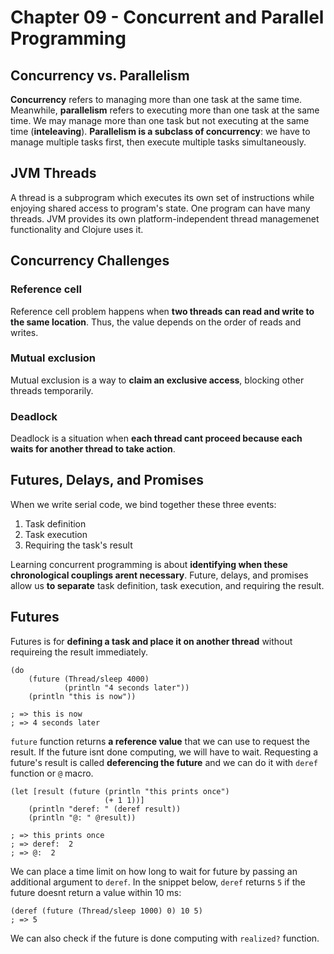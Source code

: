 # Chapter 09 - Concurrent and Parallel Programming

## Concurrency vs. Parallelism

**Concurrency** refers to managing more than one task at the same time. Meanwhile, **parallelism** refers to executing more than one task at the same time. We may manage more than one task but not executing at the same time (**inteleaving**). **Parallelism is a subclass of concurrency**: we have to manage multiple tasks first, then execute multiple tasks simultaneously.

## JVM Threads

A thread is a subprogram which executes its own set of instructions while enjoying shared access to program's state. One program can have many threads. JVM provides its own platform-independent thread managemenet functionality and Clojure uses it.

## Concurrency Challenges

### Reference cell
Reference cell problem happens when **two threads can read and write to the same location**. Thus, the value depends on the order of reads and writes.

### Mutual exclusion
Mutual exclusion is a way to **claim an exclusive access**, blocking other threads temporarily.

### Deadlock
Deadlock is a situation when **each thread cant proceed because each waits for another thread to take action**.


## Futures, Delays, and Promises

When we write serial code, we bind together these three events:
1. Task definition
2. Task execution
3. Requiring the task's result

Learning concurrent programming is about **identifying when these chronological couplings arent necessary**. Future, delays, and promises allow us **to separate** task definition, task execution, and requiring the result.

## Futures

Futures is for **defining a task and place it on another thread** without requireing the result immediately. 

```
(do 
    (future (Thread/sleep 4000)
            (println "4 seconds later"))
    (println "this is now"))

; => this is now
; => 4 seconds later
```

`future` function returns **a reference value** that we can use to request the result. If the future isnt done computing, we will have to wait. Requesting a future's result is called **deferencing the future** and we can do it with `deref` function or `@` macro.

```
(let [result (future (println "this prints once")
                     (+ 1 1))]
    (println "deref: " (deref result))
    (println "@: " @result))

; => this prints once
; => deref:  2
; => @:  2
```

We can place a time limit on how long to wait for future by passing an additional argument to `deref`. In the snippet below, `deref` returns `5` if the future doesnt return a value within 10 ms:
```
(deref (future (Thread/sleep 1000) 0) 10 5)
; => 5
```

We can also check if the future is done computing with `realized?` function.
